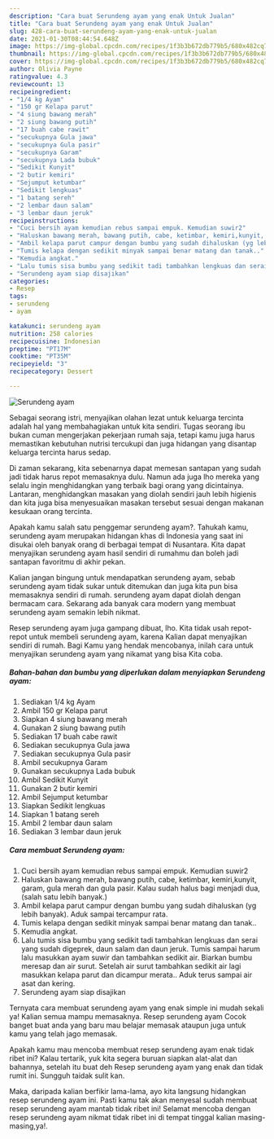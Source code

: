 ```yaml
---
description: "Cara buat Serundeng ayam yang enak Untuk Jualan"
title: "Cara buat Serundeng ayam yang enak Untuk Jualan"
slug: 428-cara-buat-serundeng-ayam-yang-enak-untuk-jualan
date: 2021-01-30T08:44:54.648Z
image: https://img-global.cpcdn.com/recipes/1f3b3b672db779b5/680x482cq70/serundeng-ayam-foto-resep-utama.jpg
thumbnail: https://img-global.cpcdn.com/recipes/1f3b3b672db779b5/680x482cq70/serundeng-ayam-foto-resep-utama.jpg
cover: https://img-global.cpcdn.com/recipes/1f3b3b672db779b5/680x482cq70/serundeng-ayam-foto-resep-utama.jpg
author: Olivia Payne
ratingvalue: 4.3
reviewcount: 13
recipeingredient:
- "1/4 kg Ayam"
- "150 gr Kelapa parut"
- "4 siung bawang merah"
- "2 siung bawang putih"
- "17 buah cabe rawit"
- "secukupnya Gula jawa"
- "secukupnya Gula pasir"
- "secukupnya Garam"
- "secukupnya Lada bubuk"
- "Sedikit Kunyit"
- "2 butir kemiri"
- "Sejumput ketumbar"
- "Sedikit lengkuas"
- "1 batang sereh"
- "2 lembar daun salam"
- "3 lembar daun jeruk"
recipeinstructions:
- "Cuci bersih ayam kemudian rebus sampai empuk. Kemudian suwir2"
- "Haluskan bawang merah, bawang putih, cabe, ketimbar, kemiri,kunyit, garam, gula merah dan gula pasir. Kalau sudah halus bagi menjadi dua, (salah satu lebih banyak.)"
- "Ambil kelapa parut campur dengan bumbu yang sudah dihaluskan (yg lebih banyak). Aduk sampai tercampur rata."
- "Tumis kelapa dengan sedikit minyak sampai benar matang dan tanak.."
- "Kemudia angkat."
- "Lalu tumis sisa bumbu yang sedikit tadi tambahkan lengkuas dan serai yang sudah digeprek, daun salam dan daun jeruk. Tumis sampai harum lalu masukkan ayam suwir dan tambahkan sedikit air. Biarkan bumbu meresap dan air surut. Setelah air surut tambahkan sedikit air lagi masukkan kelapa parut dan dicampur merata.. Aduk terus sampai air asat dan kering."
- "Serundeng ayam siap disajikan"
categories:
- Resep
tags:
- serundeng
- ayam

katakunci: serundeng ayam 
nutrition: 258 calories
recipecuisine: Indonesian
preptime: "PT17M"
cooktime: "PT35M"
recipeyield: "3"
recipecategory: Dessert

---
```



![Serundeng ayam](https://img-global.cpcdn.com/recipes/1f3b3b672db779b5/680x482cq70/serundeng-ayam-foto-resep-utama.jpg)

Sebagai seorang istri, menyajikan olahan lezat untuk keluarga tercinta adalah hal yang membahagiakan untuk kita sendiri. Tugas seorang ibu bukan cuman mengerjakan pekerjaan rumah saja, tetapi kamu juga harus memastikan kebutuhan nutrisi tercukupi dan juga hidangan yang disantap keluarga tercinta harus sedap.

Di zaman  sekarang, kita sebenarnya dapat memesan santapan yang sudah jadi tidak harus repot memasaknya dulu. Namun ada juga lho mereka yang selalu ingin menghidangkan yang terbaik bagi orang yang dicintainya. Lantaran, menghidangkan masakan yang diolah sendiri jauh lebih higienis dan kita juga bisa menyesuaikan masakan tersebut sesuai dengan makanan kesukaan orang tercinta. 



Apakah kamu salah satu penggemar serundeng ayam?. Tahukah kamu, serundeng ayam merupakan hidangan khas di Indonesia yang saat ini disukai oleh banyak orang di berbagai tempat di Nusantara. Kita dapat menyajikan serundeng ayam hasil sendiri di rumahmu dan boleh jadi santapan favoritmu di akhir pekan.

Kalian jangan bingung untuk mendapatkan serundeng ayam, sebab serundeng ayam tidak sukar untuk ditemukan dan juga kita pun bisa memasaknya sendiri di rumah. serundeng ayam dapat diolah dengan bermacam cara. Sekarang ada banyak cara modern yang membuat serundeng ayam semakin lebih nikmat.

Resep serundeng ayam juga gampang dibuat, lho. Kita tidak usah repot-repot untuk membeli serundeng ayam, karena Kalian dapat menyajikan sendiri di rumah. Bagi Kamu yang hendak mencobanya, inilah cara untuk menyajikan serundeng ayam yang nikamat yang bisa Kita coba.

<!--inarticleads1-->

##### Bahan-bahan dan bumbu yang diperlukan dalam menyiapkan Serundeng ayam:

1. Sediakan 1/4 kg Ayam
1. Ambil 150 gr Kelapa parut
1. Siapkan 4 siung bawang merah
1. Gunakan 2 siung bawang putih
1. Sediakan 17 buah cabe rawit
1. Sediakan secukupnya Gula jawa
1. Sediakan secukupnya Gula pasir
1. Ambil secukupnya Garam
1. Gunakan secukupnya Lada bubuk
1. Ambil Sedikit Kunyit
1. Gunakan 2 butir kemiri
1. Ambil Sejumput ketumbar
1. Siapkan Sedikit lengkuas
1. Siapkan 1 batang sereh
1. Ambil 2 lembar daun salam
1. Sediakan 3 lembar daun jeruk




<!--inarticleads2-->

##### Cara membuat Serundeng ayam:

1. Cuci bersih ayam kemudian rebus sampai empuk. Kemudian suwir2
1. Haluskan bawang merah, bawang putih, cabe, ketimbar, kemiri,kunyit, garam, gula merah dan gula pasir. Kalau sudah halus bagi menjadi dua, (salah satu lebih banyak.)
1. Ambil kelapa parut campur dengan bumbu yang sudah dihaluskan (yg lebih banyak). Aduk sampai tercampur rata.
1. Tumis kelapa dengan sedikit minyak sampai benar matang dan tanak..
1. Kemudia angkat.
1. Lalu tumis sisa bumbu yang sedikit tadi tambahkan lengkuas dan serai yang sudah digeprek, daun salam dan daun jeruk. Tumis sampai harum lalu masukkan ayam suwir dan tambahkan sedikit air. Biarkan bumbu meresap dan air surut. Setelah air surut tambahkan sedikit air lagi masukkan kelapa parut dan dicampur merata.. Aduk terus sampai air asat dan kering.
1. Serundeng ayam siap disajikan




Ternyata cara membuat serundeng ayam yang enak simple ini mudah sekali ya! Kalian semua mampu memasaknya. Resep serundeng ayam Cocok banget buat anda yang baru mau belajar memasak ataupun juga untuk kamu yang telah jago memasak.

Apakah kamu mau mencoba membuat resep serundeng ayam enak tidak ribet ini? Kalau tertarik, yuk kita segera buruan siapkan alat-alat dan bahannya, setelah itu buat deh Resep serundeng ayam yang enak dan tidak rumit ini. Sungguh taidak sulit kan. 

Maka, daripada kalian berfikir lama-lama, ayo kita langsung hidangkan resep serundeng ayam ini. Pasti kamu tak akan menyesal sudah membuat resep serundeng ayam mantab tidak ribet ini! Selamat mencoba dengan resep serundeng ayam nikmat tidak ribet ini di tempat tinggal kalian masing-masing,ya!.

